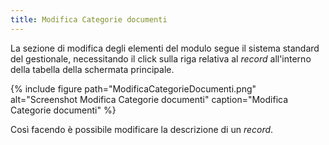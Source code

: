 ```yaml
---
title: Modifica Categorie documenti
---
```


La sezione di modifica degli elementi del modulo segue il sistema standard del gestionale, necessitando il click sulla riga relativa al *record* all'interno della tabella della schermata principale.

{% include figure path="ModificaCategorieDocumenti.png" alt="Screenshot Modifica Categorie documenti" caption="Modifica Categorie documenti" %}

Così facendo è possibile modificare la descrizione di un *record*.